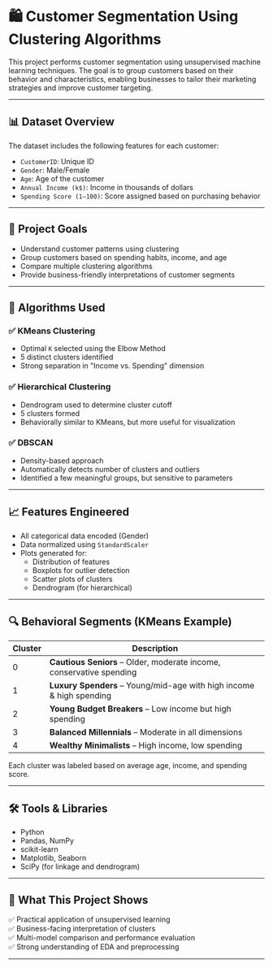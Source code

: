 # 🛍️ Customer Segmentation Using Clustering Algorithms

This project performs customer segmentation using unsupervised machine learning techniques. The goal is to group customers based on their behavior and characteristics, enabling businesses to tailor their marketing strategies and improve customer targeting.

---

## 📊 Dataset Overview

The dataset includes the following features for each customer:

- `CustomerID`: Unique ID
- `Gender`: Male/Female
- `Age`: Age of the customer
- `Annual Income (k$)`: Income in thousands of dollars
- `Spending Score (1–100)`: Score assigned based on purchasing behavior

---

## 🎯 Project Goals

- Understand customer patterns using clustering
- Group customers based on spending habits, income, and age
- Compare multiple clustering algorithms
- Provide business-friendly interpretations of customer segments

---

## 🧠 Algorithms Used

### ✅ KMeans Clustering  
- Optimal `K` selected using the Elbow Method  
- 5 distinct clusters identified  
- Strong separation in "Income vs. Spending" dimension  

### ✅ Hierarchical Clustering  
- Dendrogram used to determine cluster cutoff  
- 5 clusters formed  
- Behaviorally similar to KMeans, but more useful for visualization  

### ✅ DBSCAN  
- Density-based approach  
- Automatically detects number of clusters and outliers  
- Identified a few meaningful groups, but sensitive to parameters

---

## 📈 Features Engineered

- All categorical data encoded (Gender)
- Data normalized using `StandardScaler`
- Plots generated for:
  - Distribution of features
  - Boxplots for outlier detection
  - Scatter plots of clusters
  - Dendrogram (for hierarchical)

---

## 🔍 Behavioral Segments (KMeans Example)

| Cluster | Description |
|---------|-------------|
| 0 | **Cautious Seniors** – Older, moderate income, conservative spending |
| 1 | **Luxury Spenders** – Young/mid-age with high income & high spending |
| 2 | **Young Budget Breakers** – Low income but high spending |
| 3 | **Balanced Millennials** – Moderate in all dimensions |
| 4 | **Wealthy Minimalists** – High income, low spending |

Each cluster was labeled based on average age, income, and spending score.

---

## 🛠️ Tools & Libraries

- Python
- Pandas, NumPy
- scikit-learn
- Matplotlib, Seaborn
- SciPy (for linkage and dendrogram)

---

## 📎 What This Project Shows

✅ Practical application of unsupervised learning  
✅ Business-facing interpretation of clusters  
✅ Multi-model comparison and performance evaluation  
✅ Strong understanding of EDA and preprocessing

---
